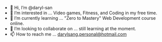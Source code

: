 - 👋 Hi, I’m @daryl-san
- 👀 I’m interested in ... Video games, Fitness, and Coding in my free time.
- 🌱 I’m currently learning ... "Zero to Mastery" Web Development course online.
- 💞️ I’m looking to collaborate on ... still learning at the moment.
- 📫 How to reach me ... darylsang.personal@hotmail.com

<!---
daryl-san/daryl-san is a ✨ special ✨ repository because its `README.md` (this file) appears on your GitHub profile.
You can click the Preview link to take a look at your changes.
--->
